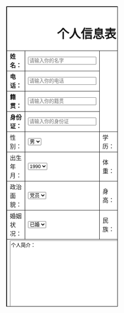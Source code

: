 <!DOCTYPE html PUBLIC "-//W3C//DTD XHTML 1.0 Transitional//EN" "http://www.w3.org/TR/xhtml1/DTD/xhtml1-transitional.dtd">
<html xmlns="http://www.w3.org/1999/xhtml">
<head>
<meta http-equiv="Content-Type" content="text/html; charset=utf-8" />
<title>信息表</title>
</head>
<style type="text/css">
.ysb{
background:white;
width:60%;
height:815px;
margin:300px 20% 100px 20%;
}
</style>


<body background="img/maliao2.jpg.jpg"> <!--加一个小背景图-->
<div class="ysb"> <!--加一个div 遮挡一部分背景-->
<table align="center" width="100%" height="815px" border="1" bordercolor="black">
<form action="http://www.baidu.com" method="post">
<tr height="100px" align="center">
<td colspan="4"><h1>个人信息表</h1></td>
</tr>
<tr height="50px">
<td width="15%">
<b>
姓名：
</b>
</td>
<td width="25%">
<input type="text" name="name" placeholder="请输入你的名字"/>
</td>
<td rowspan="4" colspan="2" align="center" valign="middle">照片</td>
</tr>
<tr height="50px">
<td width="15%">
<b>
电话：
</b>
</td>
<td width="25%">
<input type="text" name="nation" placeholder="请输入你的电话"/>
</td>
</tr>
<tr height="50px">
<td width="15%">
<b>
籍贯：
</b>
</td>
<td width="25%">
<input type="text" name="hometown" placeholder="请输入你的籍贯"/>
</td>
</tr>
<tr height="50px">
<td width="15%">
<b>
身份证：
</b>
</td>
<td width="25%">
<input type="text" name="id" placeholder="请输入你的身份证"/>
</td>
</tr>
<tr height="30px">
<td width="25%">性别：
</td>
<td width="25%">
<select name="x1">
<option>男</option>
<option>女</option>
</select>
</td>
<td width="25%">学历：
</td>
<td width="25%">
<select name="z1">
<option>小学</option>
<option>初中</option>
<option>高中</option>
<option>中专</option>
<option>大学</option>
<option>大专</option>
<option>博士</option>
<option>研究生</option>
<option>硕士</option>
</select>
</td>
</tr>
<tr height="30px">
<td width="25%">出生年月：
</td>
<td width="25%">
<select name="s1">
<option>1990</option>
<option>1991</option>
<option>1992</option>
<option>1993</option>
<option>1994</option>
<option>1995</option>
<option>1996</option>
<option>1997</option>
<option>1998</option>
</select>
</td>
<td width="25%">体重：
</td>
<td width="25%">
<select name="t1">
<option>40KG</option>
<option>50KG</option>
<option>60KG</option>
<option>70KG</option>
<option>80KG</option>
<option>90KG</option>
<option>100KG</option>
</select>
</td>
</tr>
<tr height="30px">
<td width="25%">政治面貌：
</td>
<td width="25%">
<select name="d1">
<option>党员</option>
<option>无</option>
</select>
</td>
<td width="25%">身高：
</td>
<td width="25%">
<select name="g1">
<option>160CM~165CM</option>
<option>166CM~170CM</option>
<option>171CM~175CM</option>
<option>176CM~180CM</option>
<option>181CM~185CM</option>
<option>186CM~190CM</option>
</select>
</td>
</tr>
<tr height="30px">
<td width="25%">婚姻状况：
</td>
<td width="25%">
<select name="h1">
<option>已婚</option>
<option>未婚</option>
</select>
</td>
<td width="25%">民族：
</td>
<td width="25%">
<select name="m1">
<option>汉族</option>
<option>朝鲜族</option>
<option>维吾尔族</option>
<option>回族</option>
<option>蒙古族</option>
<option>萨满</option>
</select>
</td>
</tr>
<tr>
<td colspan="4">
<textarea style="width:99%;height:350px;">个人简介：</textarea>
</td>
</tr>
</form>
</table>

</div>
</body>
</html>
